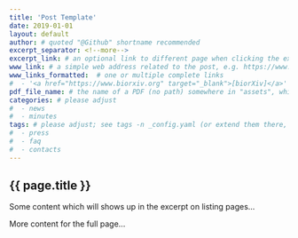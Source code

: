 ```yaml
---
title: 'Post Template'
date: 2019-01-01
layout: default
author: # quoted "@Github" shortname recommended
excerpt_separator: <!--more-->
excerpt_link: # an optional link to different page when clicking the excerpt
www_link: # a simple web address related to the post, e.g. https://www.ga4gh.org
www_links_formatted:  # one or multiple complete links
#  - '<a href="https://www.biorxiv.org" target="_blank">[biorXiv]</a>'
pdf_file_name: # the name of a PDF (no path) somewhere in "assets", which will be auto-linked
categories: # please adjust
#  - news
#  - minutes
tags: # please adjust; see tags -n _config.yaml (or extend them there, too)
#  - press
#  - faq
#  - contacts
---
```


## {{ page.title }}

Some content which will shows up in the excerpt on listing pages...

<!--more-->

More content for the full page...

